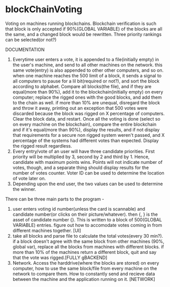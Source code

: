 # blockChainVoting
Voting on machines running blockchains. Blockchain verification is such that block is only accepted if 90%(GLOBAL VARIABLE) of the blocks are all the same, and a changed block would be rewritten.
Three priority rankings can be selected(or not?)
  
DOCUMENTATION
1. Everytime user enters a vote, it is appended to a file(initially empty) in the user's machine, and send to all other machines on the network. this same vote(entry) is also appended to other other computers, and so on. when one machine reaches the 500 limit of a block, it sends a signal to all computers to pause for a lil bit(required or not?), and sort the block according to alphabet. Compare all blocks(the file), and if they are equal(more than 90%), add it to the blockchain(initially empty) on every computer; replace the rigged ones with the good blocks, and add them to the chain as well. if more than 10% are unequal, disregard the block and throw it away, printing out an exception that 500 votes were discarded because the block was rigged on X percentage of computers. Clear the block data, and restart. Once all the voting is done (select so on every machine on the blockchain), compare the entire blockchain and if it's equal(more than 90%), display the results, and if not display that requirements for a secure non rigged system weren't passed, and X percentage of the systems had different votes than expected. Display the rigged result regardless.
2. Every entry/vote of an user will have three candidate priorities. First priority will be multiplied by 3, second by 2 and third by 1. Hence, candidate with maximum points wins. Points will not indicate number of votes, though, and a separate thing should display results for the number of votes counter. Voter ID can be used to determine the location of vote later on. 
3. Depending upon the end user, the two values can be used to determine the winner.

There can be three main parts to the program - 
1.  user enters voting id number(unless the card is scannable) and candidate number(or clicks on their picture/whatever). then {<voting id number>, <priority>} is the asset of candidate number {<candidate number>}. This is written to a block of 500(GLOBAL VARIABLE) entries. figure out how to accomodate votes coming in from different machines together. [UI]
2.  take all blocks and parse file to calculate the total votes(every 30 min?). if a block doesn't agree with the same block from other machines (90%, global var), replace all the blocks from machines with different blocks. if more than 10% of the machines return a different block, quit and say that the vote was rigged.[FULLY gBACKEND]
3.  Network. Access the harddrive(where the blocks are stored) on every computer, how to use the same block/file from every machine on the network to compare them. How to constantly send and recieve data between the machine and the application running on it. [NETWORK]
